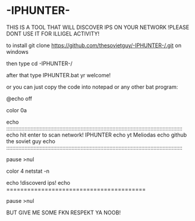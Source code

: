 # -IPHUNTER-
THIS IS A TOOL THAT WILL DISCOVER IPS ON YOUR NETWORK !PLEASE DONT USE IT FOR ILLIGEL ACTIVITY!

to install git clone https://github.com/thesovietguy/-IPHUNTER-/.git on windows

then type cd -IPHUNTER-/

after that type IPHUNTER.bat
yr welcome!

or you can just copy the code into notepad or any other bat program:


@echo off

color 0a

echo ::::::::::::::::::::::::::::::::::::::::::::::::::::::::::::::::::::::::::::::::::::::::::::::::::::::::::::::::::::
echo hit enter to scan network!      IPHUNTER
echo yt Meliodas
echo github the soviet guy
echo ::::::::::::::::::::::::::::::::::::::::::::::::::::::::::::::::::::::::::::::::::::::::::::::::::::::::::::::::::::

pause >nul

color 4
netstat -n

echo             !discoverd ips!
echo ========================================

pause >nul

BUT GIVE ME SOME FKN RESPEKT YA NOOB!



